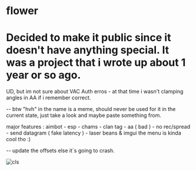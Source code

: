 # flower

# Decided to make it public since it doesn't have anything special. It was a project that i wrote up about 1 year or so ago.
UD, but im not sure about VAC Auth erros - at that time i wasn't clamping angles in AA if i remember correct.

-- btw "hvh" in the name is a meme, should never be used for it in the current state, just take a look and maybe paste something from.

major features : aimbot - esp - chams - clan tag - aa ( bad ) - no rec/spread - send datagram ( fake latency ) - laser beans & imgui
the menu is kinda cool tho :)

-- update the offsets else it`s going to crash.

![cls](https://i.imgur.com/SZJktDL.png)
